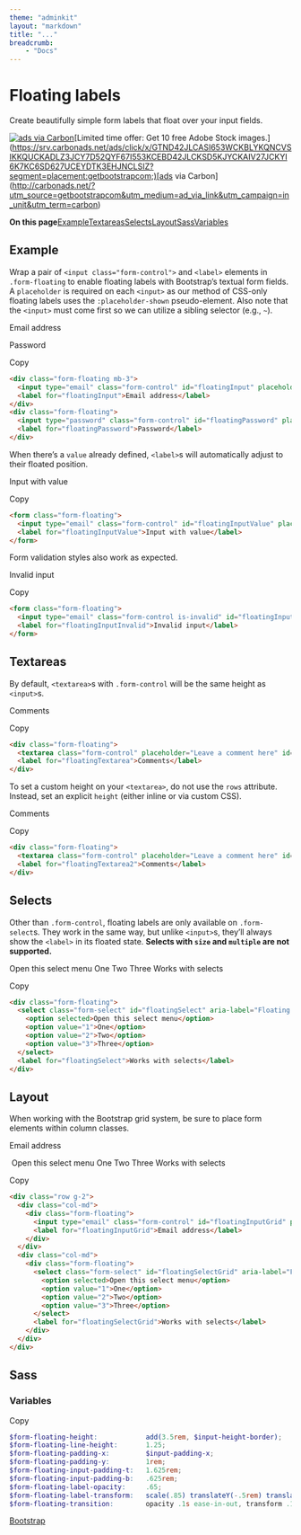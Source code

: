 ```yaml
---
theme: "adminkit"
layout: "markdown"
title: "..."
breadcrumb:
    - "Docs"
---
```


# Floating labels

Create beautifully simple form labels that float over your input fields.

[![ads via Carbon](https://cdn4.buysellads.net/uu/1/3386/1525189943-38523.png)](https://srv.carbonads.net/ads/click/x/GTND42JLCASI653WCKBLYKQNCVSIKKQUCKADLZ3JCY7D52QYF67I553KCEBD42JLCKSD5KJYCKAIV27JCKYI6K7KC6SD627UCEYDTK3EHJNCLSIZ?segment=placement:getbootstrapcom;)[Limited time offer: Get 10 free Adobe Stock images.](https://srv.carbonads.net/ads/click/x/GTND42JLCASI653WCKBLYKQNCVSIKKQUCKADLZ3JCY7D52QYF67I553KCEBD42JLCKSD5KJYCKAIV27JCKYI6K7KC6SD627UCEYDTK3EHJNCLSIZ?segment=placement:getbootstrapcom;)[ads via Carbon](http://carbonads.net/?utm_source=getbootstrapcom&utm_medium=ad_via_link&utm_campaign=in_unit&utm_term=carbon)

**On this page**[Example](https://getbootstrap.com/docs/5.0/forms/floating-labels/#example)[Textareas](https://getbootstrap.com/docs/5.0/forms/floating-labels/#textareas)[Selects](https://getbootstrap.com/docs/5.0/forms/floating-labels/#selects)[Layout](https://getbootstrap.com/docs/5.0/forms/floating-labels/#layout)[Sass](https://getbootstrap.com/docs/5.0/forms/floating-labels/#sass)[Variables](https://getbootstrap.com/docs/5.0/forms/floating-labels/#variables)

## Example

Wrap a pair of `<input class="form-control">` and `<label>` elements in `.form-floating` to enable floating labels with Bootstrap’s textual form fields. A `placeholder` is required on each `<input>` as our method of CSS-only floating labels uses the `:placeholder-shown` pseudo-element. Also note that the `<input>` must come first so we can utilize a sibling selector (e.g., `~`).

Email address

Password

Copy

```html
<div class="form-floating mb-3">
  <input type="email" class="form-control" id="floatingInput" placeholder="name@example.com">
  <label for="floatingInput">Email address</label>
</div>
<div class="form-floating">
  <input type="password" class="form-control" id="floatingPassword" placeholder="Password">
  <label for="floatingPassword">Password</label>
</div>
```

When there’s a `value` already defined, `<label>`s will automatically adjust to their floated position.

Input with value

Copy

```html
<form class="form-floating">
  <input type="email" class="form-control" id="floatingInputValue" placeholder="name@example.com" value="test@example.com">
  <label for="floatingInputValue">Input with value</label>
</form>
```

Form validation styles also work as expected.

Invalid input

Copy

```html
<form class="form-floating">
  <input type="email" class="form-control is-invalid" id="floatingInputInvalid" placeholder="name@example.com" value="test@example.com">
  <label for="floatingInputInvalid">Invalid input</label>
</form>
```

## Textareas

By default, `<textarea>`s with `.form-control` will be the same height as `<input>`s.

Comments

Copy

```html
<div class="form-floating">
  <textarea class="form-control" placeholder="Leave a comment here" id="floatingTextarea"></textarea>
  <label for="floatingTextarea">Comments</label>
</div>
```

To set a custom height on your `<textarea>`, do not use the `rows` attribute. Instead, set an explicit `height` (either inline or via custom CSS).

Comments

Copy

```html
<div class="form-floating">
  <textarea class="form-control" placeholder="Leave a comment here" id="floatingTextarea2" style="height: 100px"></textarea>
  <label for="floatingTextarea2">Comments</label>
</div>
```

## Selects

Other than `.form-control`, floating labels are only available on `.form-select`s. They work in the same way, but unlike `<input>`s, they’ll always show the `<label>` in its floated state. **Selects with `size` and `multiple` are not supported.**

   Open this select menu   One   Two   Three  Works with selects

Copy

```html
<div class="form-floating">
  <select class="form-select" id="floatingSelect" aria-label="Floating label select example">
    <option selected>Open this select menu</option>
    <option value="1">One</option>
    <option value="2">Two</option>
    <option value="3">Three</option>
  </select>
  <label for="floatingSelect">Works with selects</label>
</div>
```

## Layout

When working with the Bootstrap grid system, be sure to place form elements within column classes.

Email address

​      Open this select menu      One      Two      Three     Works with selects

Copy

```html
<div class="row g-2">
  <div class="col-md">
    <div class="form-floating">
      <input type="email" class="form-control" id="floatingInputGrid" placeholder="name@example.com" value="mdo@example.com">
      <label for="floatingInputGrid">Email address</label>
    </div>
  </div>
  <div class="col-md">
    <div class="form-floating">
      <select class="form-select" id="floatingSelectGrid" aria-label="Floating label select example">
        <option selected>Open this select menu</option>
        <option value="1">One</option>
        <option value="2">Two</option>
        <option value="3">Three</option>
      </select>
      <label for="floatingSelectGrid">Works with selects</label>
    </div>
  </div>
</div>
```

## Sass

### Variables

Copy

```scss
$form-floating-height:            add(3.5rem, $input-height-border);
$form-floating-line-height:       1.25;
$form-floating-padding-x:         $input-padding-x;
$form-floating-padding-y:         1rem;
$form-floating-input-padding-t:   1.625rem;
$form-floating-input-padding-b:   .625rem;
$form-floating-label-opacity:     .65;
$form-floating-label-transform:   scale(.85) translateY(-.5rem) translateX(.15rem);
$form-floating-transition:        opacity .1s ease-in-out, transform .1s ease-in-out;
```

[Bootstrap](https://getbootstrap.com/)

 